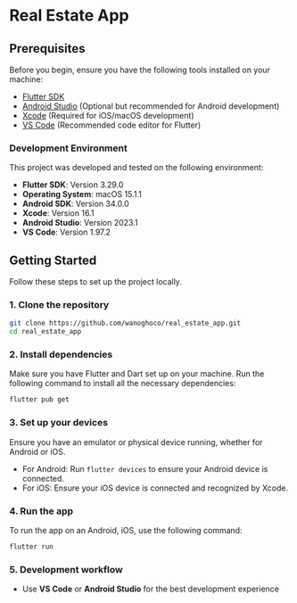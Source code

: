 # Real Estate App

## Prerequisites

Before you begin, ensure you have the following tools installed on your machine:

- [Flutter SDK](https://flutter.dev/docs/get-started/install)
- [Android Studio](https://developer.android.com/studio) (Optional but recommended for Android development)
- [Xcode](https://developer.apple.com/xcode/) (Required for iOS/macOS development)
- [VS Code](https://code.visualstudio.com/) (Recommended code editor for Flutter)

### Development Environment

This project was developed and tested on the following environment:

- **Flutter SDK**: Version 3.29.0
- **Operating System**: macOS 15.1.1
- **Android SDK**: Version 34.0.0
- **Xcode**: Version 16.1
- **Android Studio**: Version 2023.1
- **VS Code**: Version 1.97.2

## Getting Started

Follow these steps to set up the project locally.

### 1. Clone the repository

```bash
git clone https://github.com/wanoghoco/real_estate_app.git
cd real_estate_app
```

### 2. Install dependencies

Make sure you have Flutter and Dart set up on your machine. Run the following command to install all the necessary dependencies:

```bash
flutter pub get
```

### 3. Set up your devices

Ensure you have an emulator or physical device running, whether for Android or iOS.

- For Android: Run `flutter devices` to ensure your Android device is connected.
- For iOS: Ensure your iOS device is connected and recognized by Xcode.

### 4. Run the app

To run the app on an Android, iOS, use the following command:

```bash
flutter run
```

### 5. Development workflow

- Use **VS Code** or **Android Studio** for the best development experience